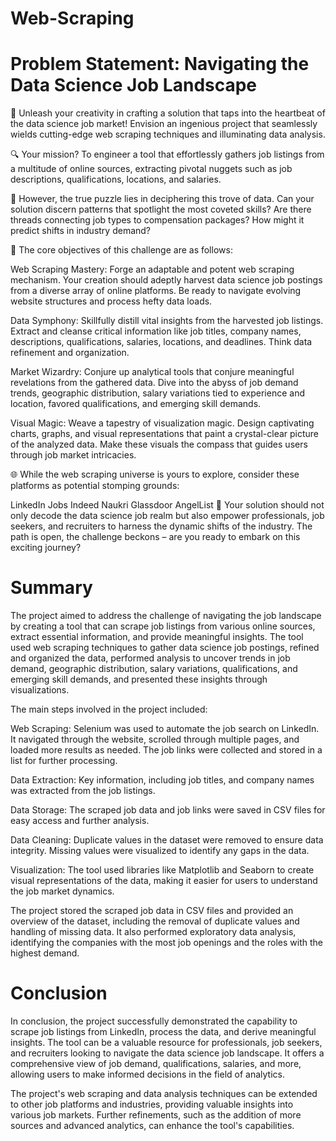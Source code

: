 # Web-Scraping
# Problem Statement: Navigating the Data Science Job Landscape
🚀 Unleash your creativity in crafting a solution that taps into the heartbeat of the data science job market! Envision an ingenious project that seamlessly wields cutting-edge web scraping techniques and illuminating data analysis.

🔍 Your mission? To engineer a tool that effortlessly gathers job listings from a multitude of online sources, extracting pivotal nuggets such as job descriptions, qualifications, locations, and salaries.

🧩 However, the true puzzle lies in deciphering this trove of data. Can your solution discern patterns that spotlight the most coveted skills? Are there threads connecting job types to compensation packages? How might it predict shifts in industry demand?

🎯 The core objectives of this challenge are as follows:

Web Scraping Mastery: Forge an adaptable and potent web scraping mechanism. Your creation should adeptly harvest data science job postings from a diverse array of online platforms. Be ready to navigate evolving website structures and process hefty data loads.

Data Symphony: Skillfully distill vital insights from the harvested job listings. Extract and cleanse critical information like job titles, company names, descriptions, qualifications, salaries, locations, and deadlines. Think data refinement and organization.

Market Wizardry: Conjure up analytical tools that conjure meaningful revelations from the gathered data. Dive into the abyss of job demand trends, geographic distribution, salary variations tied to experience and location, favored qualifications, and emerging skill demands.

Visual Magic: Weave a tapestry of visualization magic. Design captivating charts, graphs, and visual representations that paint a crystal-clear picture of the analyzed data. Make these visuals the compass that guides users through job market intricacies.

🌐 While the web scraping universe is yours to explore, consider these platforms as potential stomping grounds:

LinkedIn Jobs
Indeed
Naukri
Glassdoor
AngelList
🎈 Your solution should not only decode the data science job realm but also empower professionals, job seekers, and recruiters to harness the dynamic shifts of the industry. The path is open, the challenge beckons – are you ready to embark on this exciting journey?

# Summary
The project aimed to address the challenge of navigating the job landscape by creating a tool that can scrape job listings from various online sources, extract essential information, and provide meaningful insights. The tool used web scraping techniques to gather data science job postings, refined and organized the data, performed analysis to uncover trends in job demand, geographic distribution, salary variations, qualifications, and emerging skill demands, and presented these insights through visualizations.

The main steps involved in the project included:

Web Scraping: Selenium was used to automate the job search on LinkedIn. It navigated through the website, scrolled through multiple pages, and loaded more results as needed. The job links were collected and stored in a list for further processing.

Data Extraction: Key information, including job titles, and company names was extracted from the job listings.

Data Storage: The scraped job data and job links were saved in CSV files for easy access and further analysis.

Data Cleaning: Duplicate values in the dataset were removed to ensure data integrity. Missing values were visualized to identify any gaps in the data.

Visualization: The tool used libraries like Matplotlib and Seaborn to create visual representations of the data, making it easier for users to understand the job market dynamics.

The project stored the scraped job data in CSV files and provided an overview of the dataset, including the removal of duplicate values and handling of missing data. It also performed exploratory data analysis, identifying the companies with the most job openings and the roles with the highest demand.

# Conclusion
In conclusion, the project successfully demonstrated the capability to scrape job listings from LinkedIn, process the data, and derive meaningful insights. The tool can be a valuable resource for professionals, job seekers, and recruiters looking to navigate the data science job landscape. It offers a comprehensive view of job demand, qualifications, salaries, and more, allowing users to make informed decisions in the field of analytics.

The project's web scraping and data analysis techniques can be extended to other job platforms and industries, providing valuable insights into various job markets. Further refinements, such as the addition of more sources and advanced analytics, can enhance the tool's capabilities.
